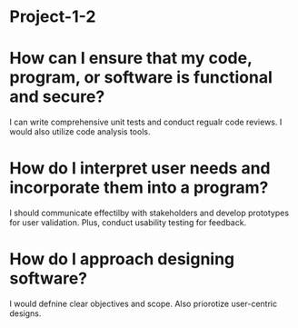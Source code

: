 # Project-1-2

# How can I ensure that my code, program, or software is functional and secure?

I can write comprehensive unit tests and conduct regualr code reviews. I would also utilize code analysis tools.

# How do I interpret user needs and incorporate them into a program?
I should communicate effectilby with stakeholders and develop prototypes for user validation. Plus, conduct usability testing for feedback. 


# How do I approach designing software?

I would defnine clear objectives and scope. Also priorotize user-centric designs. 
